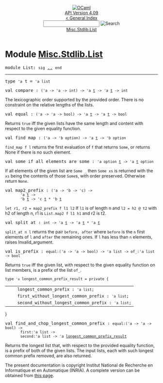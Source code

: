 <!-- ((! set title API !)) ((! set documentation !)) ((! set api !)) ((! set nobreadcrumb !)) -->
<div class="api"><header><nav class="toc brand"><a class="brand" href="https://ocaml.org/"><img src="colour-logo-gray.svg" class="svg" alt="OCaml"></a></nav><nav class="toc"><div class="toc_version"><a href="/docs" id="version-select">API Version 4.09</a></div><a href="index.html">&lt; General Index</a><div class="api_search"><input type="text" name="apisearch" id="api_search" oninput="mySearch(false);" onkeypress="this.oninput();" onclick="this.oninput();" onpaste="this.oninput();">
<img src="search_icon.svg" alt="Search" class="svg" onclick="mySearch(false)"></div>
<div id="search_results"></div><div class="toc_title"><a href="#top">Misc.Stdlib.List</a></div><ul></ul></nav></header>

<h1>Module <a href="type_Misc.Stdlib.List.html">Misc.Stdlib.List</a></h1>

<pre><span id="MODULEList"><span class="keyword">module</span> List</span>: <code class="code"><span class="keyword">sig</span></code> <a href="Misc.Stdlib.List.html">..</a> <code class="code"><span class="keyword">end</span></code></pre><hr width="100%">

<pre><span id="TYPEt"><span class="keyword">type</span> <code class="type">'a</code> t</span> = <code class="type">'a list</code> </pre>


<pre><span id="VALcompare"><span class="keyword">val</span> compare</span> : <code class="type">('a -&gt; 'a -&gt; int) -&gt; 'a <a href="Misc.Stdlib.List.html#TYPEt">t</a> -&gt; 'a <a href="Misc.Stdlib.List.html#TYPEt">t</a> -&gt; int</code></pre><div class="info ">
<div class="info-desc">
<p>The lexicographic order supported by the provided order.
        There is no constraint on the relative lengths of the lists.</p>
</div>
</div>

<pre><span id="VALequal"><span class="keyword">val</span> equal</span> : <code class="type">('a -&gt; 'a -&gt; bool) -&gt; 'a <a href="Misc.Stdlib.List.html#TYPEt">t</a> -&gt; 'a <a href="Misc.Stdlib.List.html#TYPEt">t</a> -&gt; bool</code></pre><div class="info ">
<div class="info-desc">
<p>Returns <code class="code"><span class="keyword">true</span></code> iff the given lists have the same length and content
        with respect to the given equality function.</p>
</div>
</div>

<pre><span id="VALfind_map"><span class="keyword">val</span> find_map</span> : <code class="type">('a -&gt; 'b option) -&gt; 'a <a href="Misc.Stdlib.List.html#TYPEt">t</a> -&gt; 'b option</code></pre><div class="info ">
<div class="info-desc">
<p><code class="code">find_map&nbsp;f&nbsp;l</code> returns the first evaluation of <code class="code">f</code> that returns <code class="code"><span class="constructor">Some</span></code>,
       or returns None if there is no such element.</p>
</div>
</div>

<pre><span id="VALsome_if_all_elements_are_some"><span class="keyword">val</span> some_if_all_elements_are_some</span> : <code class="type">'a option <a href="Misc.Stdlib.List.html#TYPEt">t</a> -&gt; 'a <a href="Misc.Stdlib.List.html#TYPEt">t</a> option</code></pre><div class="info ">
<div class="info-desc">
<p>If all elements of the given list are <code class="code"><span class="constructor">Some</span>&nbsp;_</code> then <code class="code"><span class="constructor">Some</span>&nbsp;xs</code>
        is returned with the <code class="code">xs</code> being the contents of those <code class="code"><span class="constructor">Some</span></code>s, with
        order preserved.  Otherwise return <code class="code"><span class="constructor">None</span></code>.</p>
</div>
</div>

<pre><span id="VALmap2_prefix"><span class="keyword">val</span> map2_prefix</span> : <code class="type">('a -&gt; 'b -&gt; 'c) -&gt;<br>       'a <a href="Misc.Stdlib.List.html#TYPEt">t</a> -&gt;<br>       'b <a href="Misc.Stdlib.List.html#TYPEt">t</a> -&gt; 'c <a href="Misc.Stdlib.List.html#TYPEt">t</a> * 'b <a href="Misc.Stdlib.List.html#TYPEt">t</a></code></pre><div class="info ">
<div class="info-desc">
<p><code class="code"><span class="keyword">let</span>&nbsp;r1,&nbsp;r2&nbsp;=&nbsp;map2_prefix&nbsp;f&nbsp;l1&nbsp;l2</code>
        If <code class="code">l1</code> is of length n and <code class="code">l2&nbsp;=&nbsp;h2&nbsp;@&nbsp;t2</code> with h2 of length n,
        r1 is <code class="code"><span class="constructor">List</span>.map2&nbsp;f&nbsp;l1&nbsp;h1</code> and r2 is t2.</p>
</div>
</div>

<pre><span id="VALsplit_at"><span class="keyword">val</span> split_at</span> : <code class="type">int -&gt; 'a <a href="Misc.Stdlib.List.html#TYPEt">t</a> -&gt; 'a <a href="Misc.Stdlib.List.html#TYPEt">t</a> * 'a <a href="Misc.Stdlib.List.html#TYPEt">t</a></code></pre><div class="info ">
<div class="info-desc">
<p><code class="code">split_at&nbsp;n&nbsp;l</code> returns the pair <code class="code">before,&nbsp;after</code> where <code class="code">before</code> is
        the <code class="code">n</code> first elements of <code class="code">l</code> and <code class="code">after</code> the remaining ones.
        If <code class="code">l</code> has less than <code class="code">n</code> elements, raises Invalid_argument.</p>
</div>
</div>

<pre><span id="VALis_prefix"><span class="keyword">val</span> is_prefix</span> : <code class="type">equal:('a -&gt; 'a -&gt; bool) -&gt; 'a list -&gt; of_:'a list -&gt; bool</code></pre><div class="info ">
<div class="info-desc">
<p>Returns <code class="code"><span class="keyword">true</span></code> iff the given list, with respect to the given equality
        function on list members, is a prefix of the list <code class="code">of_</code>.</p>
</div>
</div>

<pre><code><span id="TYPElongest_common_prefix_result"><span class="keyword">type</span> <code class="type">'a</code> longest_common_prefix_result</span> = private {</code></pre><table class="typetable">
<tbody><tr>
<td align="left" valign="top">
<code>&nbsp;&nbsp;</code></td>
<td align="left" valign="top">
<code><span id="TYPEELTlongest_common_prefix_result.longest_common_prefix">longest_common_prefix</span>&nbsp;: <code class="type">'a list</code>;</code></td>

</tr>
<tr>
<td align="left" valign="top">
<code>&nbsp;&nbsp;</code></td>
<td align="left" valign="top">
<code><span id="TYPEELTlongest_common_prefix_result.first_without_longest_common_prefix">first_without_longest_common_prefix</span>&nbsp;: <code class="type">'a list</code>;</code></td>

</tr>
<tr>
<td align="left" valign="top">
<code>&nbsp;&nbsp;</code></td>
<td align="left" valign="top">
<code><span id="TYPEELTlongest_common_prefix_result.second_without_longest_common_prefix">second_without_longest_common_prefix</span>&nbsp;: <code class="type">'a list</code>;</code></td>

</tr></tbody></table>
}



<pre><span id="VALfind_and_chop_longest_common_prefix"><span class="keyword">val</span> find_and_chop_longest_common_prefix</span> : <code class="type">equal:('a -&gt; 'a -&gt; bool) -&gt;<br>       first:'a list -&gt;<br>       second:'a list -&gt; 'a <a href="Misc.Stdlib.List.html#TYPElongest_common_prefix_result">longest_common_prefix_result</a></code></pre><div class="info ">
<div class="info-desc">
<p>Returns the longest list that, with respect to the provided equality
        function, is a prefix of both of the given lists.  The input lists,
        each with such longest common prefix removed, are also returned.</p>
</div>
</div>

<div class="copyright">The present documentation is copyright Institut National de Recherche en Informatique et en Automatique (INRIA). A complete version can be obtained from <a href="http://caml.inria.fr/pub/docs/manual-ocaml/">this page</a>.</div></div>